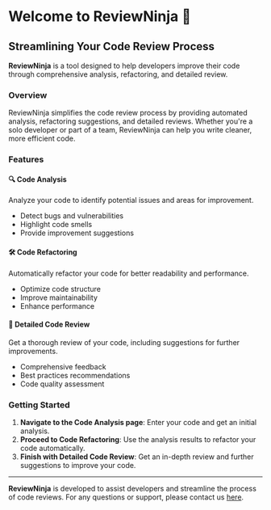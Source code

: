 # Welcome to ReviewNinja :ninja:
## Streamlining Your Code Review Process

**ReviewNinja** is a tool designed to help developers improve their code through comprehensive analysis, refactoring, and detailed review.

### Overview

ReviewNinja simplifies the code review process by providing automated analysis, refactoring suggestions, and detailed reviews. Whether you're a solo developer or part of a team, ReviewNinja can help you write cleaner, more efficient code.

### Features

#### :mag: Code Analysis
Analyze your code to identify potential issues and areas for improvement.
- Detect bugs and vulnerabilities
- Highlight code smells
- Provide improvement suggestions

#### :hammer_and_wrench: Code Refactoring
Automatically refactor your code for better readability and performance.
- Optimize code structure
- Improve maintainability
- Enhance performance

#### :memo: Detailed Code Review
Get a thorough review of your code, including suggestions for further improvements.
- Comprehensive feedback
- Best practices recommendations
- Code quality assessment

### Getting Started

1. **Navigate to the Code Analysis page**: Enter your code and get an initial analysis.
2. **Proceed to Code Refactoring**: Use the analysis results to refactor your code automatically.
3. **Finish with Detailed Code Review**: Get an in-depth review and further suggestions to improve your code.

---

**ReviewNinja** is developed to assist developers and streamline the process of code reviews. For any questions or support, please contact us [here](http://www.vinayhajare.engineer).
